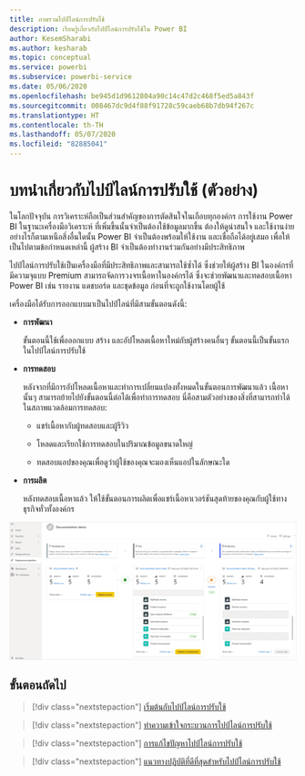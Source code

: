 ```yaml
---
title: ภาพรวมไปป์ไลน์การปรับใช้
description: เรียนรู้เกี่ยวกับไปป์ไลน์การปรับใช้ใน Power BI
author: KesemSharabi
ms.author: kesharab
ms.topic: conceptual
ms.service: powerbi
ms.subservice: powerbi-service
ms.date: 05/06/2020
ms.openlocfilehash: be945d1d9612804a90c14c47d2c468f5ed5a843f
ms.sourcegitcommit: 008467dc9d4f88f91728c59caeb68b7db94f267c
ms.translationtype: HT
ms.contentlocale: th-TH
ms.lasthandoff: 05/07/2020
ms.locfileid: "82885041"
---
```

# <a name="introduction-to-deployment-pipelines-preview"></a>บทนำเกี่ยวกับไปป์ไลน์การปรับใช้ (ตัวอย่าง)

ในโลกปัจจุบัน การวิเคราะห์ถือเป็นส่วนสำคัญของการตัดสินใจในเกือบทุกองค์กร การใช้งาน Power BI ในฐานะเครื่องมือวิเคราะห์ ที่เพิ่มขึ้นนั้นจำเป็นต้องใช้ข้อมูลมากขึ้น ต้องให้ดูน่าสนใจ และใช้งานง่าย อย่างไรก็ตามเหนือสิ่งอื่นใดนั้น Power BI จำเป็นต้องพร้อมให้ใช้งาน และเชื่อถือได้อยู่เสมอ เพื่อให้เป็นไปตามข้อกำหนดเหล่านี้ ผู้สร้าง BI จำเป็นต้องทำงานร่วมกันอย่างมีประสิทธิภาพ

ไปป์ไลน์การปรับใช้เป็นเครื่องมือที่มีประสิทธิภาพและสามารถใช้ซ้ำได้ ซึ่งช่วยให้ผู้สร้าง BI ในองค์กรที่มีความจุแบบ Premium สามารถจัดการวงจรเนื้อหาในองค์กรได้ ซึ่งจะช่วยพัฒนาและทดสอบเนื้อหา Power BI เช่น รายงาน แดชบอร์ด และชุดข้อมูล ก่อนที่จะถูกใช้งานโดยผู้ใช้

เครื่องมือได้รับการออกแบบมาเป็นไปป์ไลน์ที่มีสามขั้นตอนดังนี้:

* **<a name="development"></a>การพัฒนา**
    
    ขั้นตอนนี้ใช้เพื่อออกแบบ สร้าง และอัปโหลดเนื้อหาใหม่กับผู้สร้างคนอื่นๆ ขั้นตอนนี้เป็นขั้นแรกในไปป์ไลน์การปรับใช้

* **<a name="test"></a>การทดสอบ**

    หลังจากที่มีการอัปโหลดเนื้อหาและทำการเปลี่ยนแปลงทั้งหมดในขั้นตอนการพัฒนาแล้ว เนื้อหานั้นๆ สามารถย้ายไปยังขั้นตอนนี้ต่อได้เพื่อทำการทดสอบ นี่คือสามตัวอย่างของสิ่งที่สามารถทำได้ในสภาพแวดล้อมการทดสอบ:

    * แชร์เนื้อหากับผู้ทดสอบและผู้รีวิว

    * โหลดและเรียกใช้การทดสอบในปริมาณข้อมูลขนาดใหญ่

    * ทดสอบแอปของคุณเพื่อดูว่าผู้ใช้ของคุณจะมองเห็นแอปในลักษณะใด

* **<a name="production"></a>การผลิต**

    หลังทดสอบเนื้อหาแล้ว ให้ใช้ขั้นตอนการผลิตเพื่อแชร์เนื้อหาเวอร์ชันสุดท้ายของคุณกับผู้ใช้ทางธุรกิจทั่วทั้งองค์กร

![ไปป์ไลน์การปรับใช้](media/deployment-pipelines-overview/deployment-pipelines.png)

## <a name="next-steps"></a>ขั้นตอนถัดไป

>[!div class="nextstepaction"]
>[เริ่มต้นกับไปป์ไลน์การปรับใช้](deployment-pipelines-get-started.md)

>[!div class="nextstepaction"]
>[ทำความเข้าใจกระบวนการไปป์ไลน์การปรับใช้](deployment-pipelines-process.md)

>[!div class="nextstepaction"]
>[การแก้ไขปัญหาไปป์ไลน์การปรับใช้](deployment-pipelines-troubleshooting.md)

>[!div class="nextstepaction"]
>[แนวทางปฏิบัติที่ดีที่สุดสำหรับไปป์ไลน์การปรับใช้](deployment-pipelines-best-practices.md)